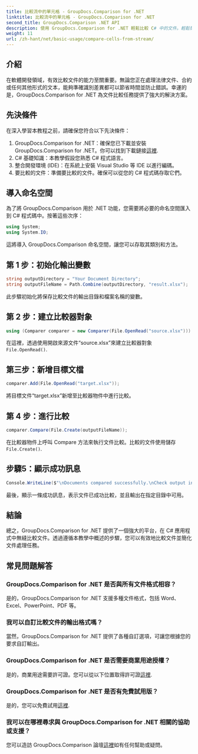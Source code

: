 ```yaml
---
title: 比較流中的單元格 - GroupDocs.Comparison for .NET
linktitle: 比較流中的單元格 - GroupDocs.Comparison for .NET
second_title: GroupDocs.Comparison .NET API
description: 使用 GroupDocs.Comparison for .NET 輕鬆比較 C# 中的文件。輕鬆簡化您的文件處理任務。
weight: 11
url: /zh-hant/net/basic-usage/compare-cells-from-stream/
---
```

## 介紹
在軟體開發領域，有效比較文件的能力至關重要。無論您正在處理法律文件、合約或任何其他形式的文本，能夠準確識別差異都可以節省時間並防止錯誤。幸運的是，GroupDocs.Comparison for .NET 為文件比較任務提供了強大的解決方案。
## 先決條件
在深入學習本教程之前，請確保您符合以下先決條件：
1.  GroupDocs.Comparison for .NET：確保您已下載並安裝 GroupDocs.Comparison for .NET。你可以找到下載鏈接[這裡](https://releases.groupdocs.com/comparison/net/).
2. C# 基礎知識：本教學假設您熟悉 C# 程式語言。
3. 整合開發環境 (IDE)：在系統上安裝 Visual Studio 等 IDE 以進行編碼。
4. 要比較的文件：準備要比較的文件。確保可以從您的 C# 程式碼存取它們。

## 導入命名空間
為了將 GroupDocs.Comparison 用於 .NET 功能，您需要將必要的命名空間匯入到 C# 程式碼中。按著這些次序：

```csharp
using System;
using System.IO;
```
這將導入 GroupDocs.Comparison 命名空間，讓您可以存取其類別和方法。

## 第 1 步：初始化輸出變數
```csharp
string outputDirectory = "Your Document Directory";
string outputFileName = Path.Combine(outputDirectory, "result.xlsx");
```
此步驟初始化將保存比較文件的輸出目錄和檔案名稱的變數。
## 第 2 步：建立比較器對象
```csharp
using (Comparer comparer = new Comparer(File.OpenRead("source.xlsx")))
```
在這裡，透過使用開啟來源文件“source.xlsx”來建立比較器對象`File.OpenRead()`.
## 第三步：新增目標文檔
```csharp
comparer.Add(File.OpenRead("target.xlsx"));
```
將目標文件“target.xlsx”新增至比較器物件中進行比較。
## 第 4 步：進行比較
```csharp
comparer.Compare(File.Create(outputFileName));
```
在比較器物件上呼叫 Compare 方法來執行文件比較。比較的文件使用儲存`File.Create()`.
## 步驟5：顯示成功訊息
```csharp
Console.WriteLine($"\nDocuments compared successfully.\nCheck output in {outputDirectory}.");
```
最後，顯示一條成功訊息，表示文件已成功比較，並且輸出在指定目錄中可用。

## 結論
總之，GroupDocs.Comparison for .NET 提供了一個強大的平台，在 C# 應用程式中無縫比較文件。透過遵循本教學中概述的步驟，您可以有效地比較文件並簡化文件處理任務。
## 常見問題解答
### GroupDocs.Comparison for .NET 是否與所有文件格式相容？
是的，GroupDocs.Comparison for .NET 支援多種文件格式，包括 Word、Excel、PowerPoint、PDF 等。
### 我可以自訂比較文件的輸出格式嗎？
當然，GroupDocs.Comparison for .NET 提供了各種自訂選項，可讓您根據您的要求自訂輸出。
### GroupDocs.Comparison for .NET 是否需要商業用途授權？
是的，商業用途需要許可證。您可以從以下位置取得許可證[這裡](https://purchase.groupdocs.com/buy).
### GroupDocs.Comparison for .NET 是否有免費試用版？
是的，您可以免費試用[這裡](https://releases.groupdocs.com/).
### 我可以在哪裡尋求與 GroupDocs.Comparison for .NET 相關的協助或支援？
您可以造訪 GroupDocs.Comparison 論壇[這裡](https://forum.groupdocs.com/c/comparison/12)如有任何幫助或疑問。